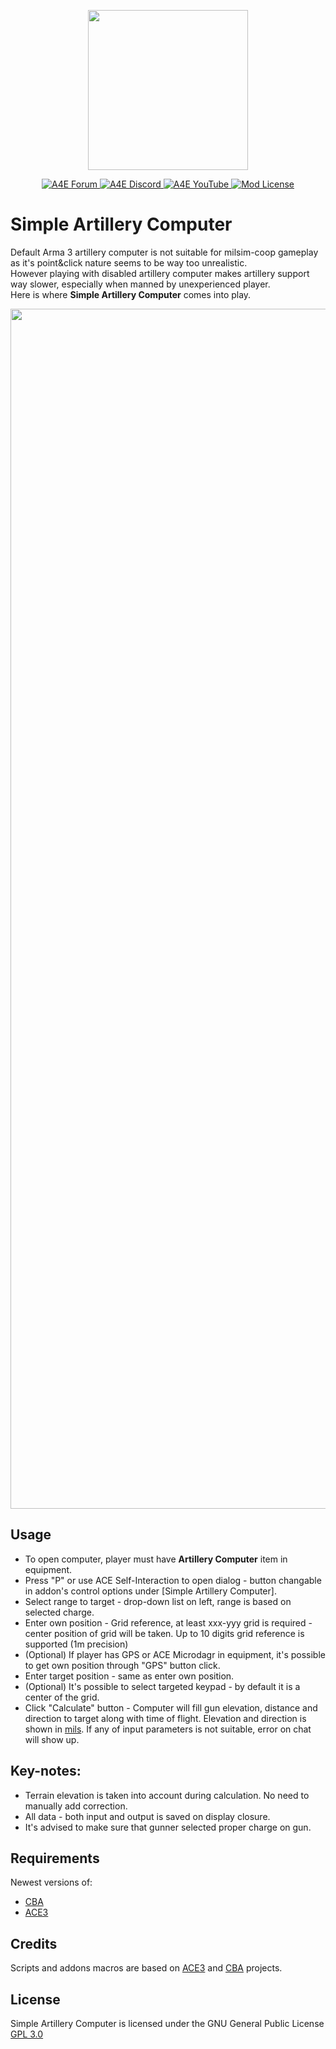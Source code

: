 <p align="center">
    <img src="https://i.imgur.com/UkiM2LM.png" width="256">
</p>
<p align="center">
    <a href="https://arma4ever.pl/">
        <img src="https://img.shields.io/badge/Forum-Do%C5%82%C4%85cz-1d8521" alt="A4E Forum">
    </a>
    <a href="https://discord.com/invite/bUawduRKSC">
        <img src="https://img.shields.io/badge/Discord-Do%C5%82%C4%85cz-darkviolet" alt="A4E Discord">
    </a>
   <a href="https://www.youtube.com/@arma4everpl">
        <img src="https://img.shields.io/badge/YouTube-Subskrybuj-c4302b" alt="A4E YouTube">
    </a>
    <a href="https://github.com/Krzyciu/simpleArtilleryComputer/blob/main/LICENSE">
        <img src="https://img.shields.io/badge/License-GPL_3.0-yellow" alt="Mod License">
    </a>
</p>

# Simple Artillery Computer
Default Arma 3 artillery computer is not suitable for milsim-coop gameplay as it's point&click nature seems to be way too unrealistic.</br>
However playing with disabled artillery computer makes artillery support way slower, especially when manned by unexperienced player.</br>
Here is where <b>Simple Artillery Computer</b> comes into play.
<p align="center">
    <img src="https://i.imgur.com/0PlSFlW.png" width="1920">
</p>

## Usage
- To open computer, player must have <b>Artillery Computer</b> item in equipment.
- Press "P" or use ACE Self-Interaction to open dialog - button changable in addon's control options under [Simple Artillery Computer].
- Select range to target - drop-down list on left, range is based on selected charge.
- Enter own position - Grid reference, at least xxx-yyy grid is required - center position of grid will be taken. Up to 10 digits grid reference is supported (1m precision)
- (Optional) If player has GPS or ACE Microdagr in equipment, it's possible to get own position through "GPS" button click.
- Enter target position - same as enter own position.
- (Optional) It's possible to select targeted keypad - by default it is a center of the grid.
- Click "Calculate" button - Computer will fill gun elevation, distance and direction to target along with time of flight. Elevation and direction is shown in [mils](https://en.wikipedia.org/wiki/Milliradian). If any of input parameters is not suitable, error on chat will show up.

## Key-notes:
- Terrain elevation is taken into account during calculation. No need to manually add correction.
- All data - both input and output is saved on display closure.
- It's advised to make sure that gunner selected proper charge on gun.

## Requirements
Newest versions of:
- [CBA](https://github.com/CBATeam/CBA_A3)
- [ACE3](https://github.com/acemod/ACE3)

## Credits 
Scripts and addons macros are based on [ACE3](https://github.com/acemod/ACE3) and [CBA](https://github.com/CBATeam/CBA_A3) projects.  

## License
Simple Artillery Computer is licensed under the GNU General Public License [GPL 3.0](https://github.com/Krzyciu/simpleArtilleryComputer/blob/main/LICENSE)

